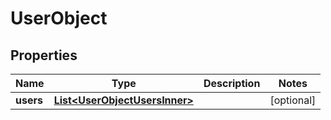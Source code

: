 

# UserObject


## Properties

| Name | Type | Description | Notes |
|------------ | ------------- | ------------- | -------------|
|**users** | [**List&lt;UserObjectUsersInner&gt;**](UserObjectUsersInner.md) |  |  [optional] |



